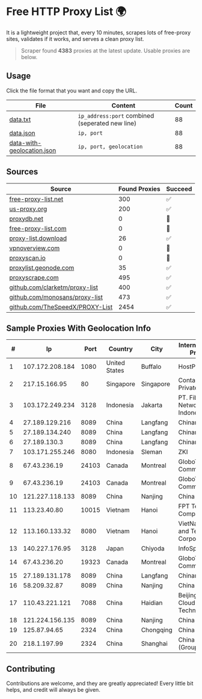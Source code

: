
# Free HTTP Proxy List 🌍

It is a lightweight project that, every 10 minutes, scrapes lots of free-proxy sites, validates if it works, and serves a clean proxy list.


> Scraper found **4383** proxies at the latest update. Usable proxies are below.

## Usage

Click the file format that you want and copy the URL.


|File|Content|Count|
|----|-------|-----|
|[data.txt](https://raw.githubusercontent.com/themiralay/Proxy-List-World/master/data.txt)|`ip_address:port` combined (seperated new line)|88|
|[data.json](https://raw.githubusercontent.com/themiralay/Proxy-List-World/master/data.json)|`ip, port`|88|
|[data-with-geolocation.json](https://raw.githubusercontent.com/themiralay/Proxy-List-World/master/data-with-geolocation.json)|`ip, port, geolocation`|88|

## Sources

|Source|Found Proxies|Succeed|
|------|-------------|-------|
|[free-proxy-list.net](https://free-proxy-list.net)|300|✅|
|[us-proxy.org](https://www.us-proxy.org)|200|✅|
|[proxydb.net](http://proxydb.net)|0|🚫|
|[free-proxy-list.com](https://free-proxy-list.com/?page=&port=&type%5B%5D=http&type%5B%5D=https&up_time=0&search=Search)|0|🚫|
|[proxy-list.download](https://www.proxy-list.download/HTTP)|26|✅|
|[vpnoverview.com](https://vpnoverview.com/privacy/anonymous-browsing/free-proxy-servers)|0|🚫|
|[proxyscan.io](https://www.proxyscan.io)|0|🚫|
|[proxylist.geonode.com](https://proxylist.geonode.com/api/proxy-list?limit=300&page=1&sort_by=lastChecked&sort_type=desc&protocols=http,https)|35|✅|
|[proxyscrape.com](https://api.proxyscrape.com/v2/?request=displayproxies&protocol=http&timeout=10000&country=all&ssl=all&anonymity=all)|495|✅|
|[github.com/clarketm/proxy-list](https://raw.githubusercontent.com/clarketm/proxy-list/master/proxy-list-raw.txt)|400|✅|
|[github.com/monosans/proxy-list](https://raw.githubusercontent.com/monosans/proxy-list/main/proxies/http.txt)|473|✅|
|[github.com/TheSpeedX/PROXY-List](https://raw.githubusercontent.com/TheSpeedX/PROXY-List/master/http.txt)|2454|✅|


## Sample Proxies With Geolocation Info

|#|Ip|Port|Country|City|Internet Service Provider|
|-|--|----|-------|----|-------------------------|
|1|107.172.208.184|1080|United States|Buffalo|HostPapa|
|2|217.15.166.95|80|Singapore|Singapore|Contabo Asia Private Limited|
|3|103.172.249.234|3128|Indonesia|Jakarta|PT. Fiber Networks Indonesia|
|4|27.189.129.216|8089|China|Langfang|Chinanet|
|5|27.189.134.240|8089|China|Langfang|Chinanet|
|6|27.189.130.3|8089|China|Langfang|Chinanet|
|7|103.171.255.246|8080|Indonesia|Sleman|ZKI|
|8|67.43.236.19|24103|Canada|Montreal|GloboTech Communications|
|9|67.43.236.19|24103|Canada|Montreal|GloboTech Communications|
|10|121.227.118.133|8089|China|Nanjing|China Telecom|
|11|113.23.40.80|10015|Vietnam|Hanoi|FPT Telecom Company|
|12|113.160.133.32|8080|Vietnam|Hanoi|VietNam Post and Telecom Corporation|
|13|140.227.176.95|3128|Japan|Chiyoda|InfoSphere|
|14|67.43.236.20|19323|Canada|Montreal|GloboTech Communications|
|15|27.189.131.178|8089|China|Langfang|Chinanet|
|16|58.209.32.87|8089|China|Nanjing|China Telecom|
|17|110.43.221.121|7088|China|Haidian|Beijing Kingsoft Cloud Internet Technology Co|
|18|121.224.156.135|8089|China|Nanjing|China Telecom|
|19|125.87.94.65|2324|China|Chongqing|China Telecom|
|20|218.1.197.99|2324|China|Shanghai|China Telecom (Group)|



## Contributing

Contributions are welcome, and they are greatly appreciated! Every
little bit helps, and credit will always be given.


